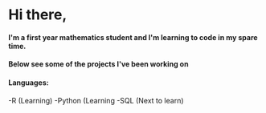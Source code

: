 # Hi there,

#### I'm a first year mathematics student and I'm learning to code in my spare time.

#### Below see some of the projects I've been working on

#### Languages:
-R (Learning)
-Python (Learning
-SQL (Next to learn)
